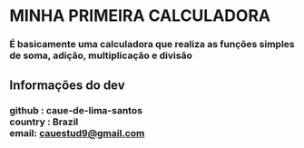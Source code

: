 # MINHA PRIMEIRA CALCULADORA
### É basicamente uma calculadora que realiza as funções simples<br> de soma, adição, multiplicação e divisão
## Informações do dev
### github : caue-de-lima-santos<br>country : Brazil<br>email: cauestud9@gmail.com
